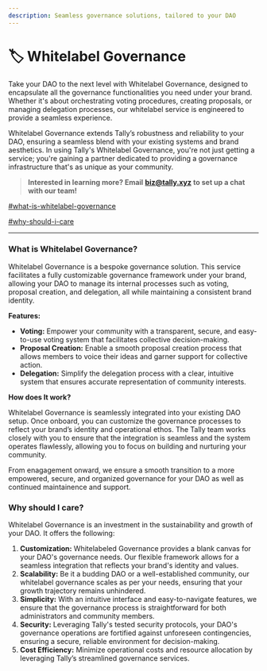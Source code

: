 ```yaml
---
description: Seamless governance solutions, tailored to your DAO
---
```


# 🏷 Whitelabel Governance

Take your DAO to the next level with Whitelabel Governance, designed to encapsulate all the governance functionalities you need under your brand. Whether it's about orchestrating voting procedures, creating proposals, or managing delegation processes, our whitelabel service is engineered to provide a seamless experience.&#x20;

Whitelabel Governance extends Tally’s robustness and reliability to your DAO, ensuring a seamless blend with your existing systems and brand aesthetics. In using Tally's Whitelabel Governance, you're not just getting a service; you're gaining a partner dedicated to providing a governance infrastructure that's as unique as your community.

> **Interested in learning more? Email** [**biz@tally.xyz**](mailto:biz@tally.xyz) **to set up a chat with our team!**

[#what-is-whitelabel-governance](whitelabel-governance.md#what-is-whitelabel-governance "mention")

[#why-should-i-care](whitelabel-governance.md#why-should-i-care "mention")

***

### **What is Whitelabel Governance?**

Whitelabel Governance is a bespoke governance solution. This service facilitates a fully customizable governance framework under your brand, allowing your DAO to manage its internal processes such as voting, proposal creation, and delegation, all while maintaining a consistent brand identity.

**Features:**

* **Voting:** Empower your community with a transparent, secure, and easy-to-use voting system that facilitates collective decision-making.
* **Proposal Creation:** Enable a smooth proposal creation process that allows members to voice their ideas and garner support for collective action.
* **Delegation:** Simplify the delegation process with a clear, intuitive system that ensures accurate representation of community interests.

**How does It work?**&#x20;

Whitelabel Governance is seamlessly integrated into your existing DAO setup. Once onboard, you can customize the governance processes to reflect your brand’s identity and operational ethos. The Tally team works closely with you to ensure that the integration is seamless and the system operates flawlessly, allowing you to focus on building and nurturing your community.

From enagagement onward, we ensure a smooth transition to a more empowered, secure, and organized governance for your DAO as well as continued maintainence and support.

### **Why should I care?**

Whitelabel Governance is an investment in the sustainability and growth of your DAO. It offers the following:

1. **Customization:** Whitelabeled Governance provides a blank canvas for your DAO's governance needs. Our flexible framework allows for a seamless integration that reflects your brand's identity and values.
2. **Scalability:** Be it a budding DAO or a well-established community, our whitelabel governance scales as per your needs, ensuring that your growth trajectory remains unhindered.
3. **Simplicity:** With an intuitive interface and easy-to-navigate features, we ensure that the governance process is straightforward for both administrators and community members.
4. **Security:** Leveraging Tally's tested security protocols, your DAO's governance operations are fortified against unforeseen contingencies, ensuring a secure, reliable environment for decision-making.
5. **Cost Efficiency:** Minimize operational costs and resource allocation by leveraging Tally’s streamlined governance services.
